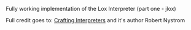 Fully working implementation of the Lox Interpreter (part one - jlox)

Full credit goes to: [Crafting Interpreters](https://craftinginterpreters.com/) and it's author Robert Nystrom